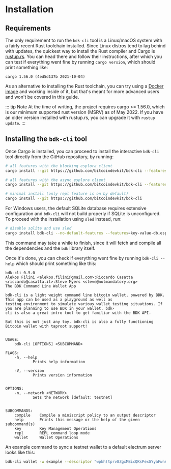 # Installation

## Requirements

The only requirement to run the `bdk-cli` tool is a Linux/macOS system with a fairly recent Rust
toolchain installed. Since Linux distros tend to lag behind with updates, the quickest way to
install the Rust compiler and Cargo is [rustup.rs](https://rustup.rs/). You can head there and
follow their instructions, after which you can test if everything went fine by running
`cargo version`, which should print something like:

```
cargo 1.56.0 (4ed5d137b 2021-10-04)
```

As an alternative to installing the Rust toolchain, you can try using a
[Docker image](https://hub.docker.com/_/rust) and working inside of it, but that's meant for more
advanced users and won't be covered in this guide.

::: tip Note
At the time of writing, the project requires cargo >= 1.56.0, which is our minimum supported rust version (MSRV) as of May 2022. If you have an older version installed with rustup.rs, you can upgrade it with `rustup update`.
:::

## Installing the `bdk-cli` tool

Once Cargo is installed, you can proceed to install the interactive `bdk-cli` tool directly from
the GitHub repository, by running:

```bash
# all features with the blocking esplora client 
cargo install --git https://github.com/bitcoindevkit/bdk-cli --features=esplora-ureq,compiler

# all features with the async esplora client 
cargo install --git https://github.com/bitcoindevkit/bdk-cli --features=esplora-reqwest,compiler

# minimal install (only repl feature is on by default)
cargo install --git https://github.com/bitcoindevkit/bdk-cli
```

For Windows users, the default SQLite database requires extensive configuration and `bdk-cli` will not build properly if SQLite is unconfigured. To proceed with the installation using `sled` instead, run:

```bash
# disable sqlite and use sled
cargo install bdk-cli --no-default-features --features=key-value-db,esplora-ureq,compiler
```

This command may take a while to finish, since it will fetch and compile all the dependencies and the `bdk` library itself.

Once it's done, you can check if everything went fine by running `bdk-cli --help` which should print something like this:

```
bdk-cli 0.5.0
Alekos Filini <alekos.filini@gmail.com>:Riccardo Casatta <riccardo@casatta.it>:Steve Myers <steve@notmandatory.org>
The BDK Command Line Wallet App

bdk-cli is a light weight command line bitcoin wallet, powered by BDK. This app can be used as a playground as well as
testing environment to simulate various wallet testing situations. If you are planning to use BDK in your wallet, bdk-
cli is also a great intro tool to get familiar with the BDK API.

But this is not just any toy. bdk-cli is also a fully functioning Bitcoin wallet with taproot support!


USAGE:
    bdk-cli [OPTIONS] <SUBCOMMAND>

FLAGS:
    -h, --help       
            Prints help information

    -V, --version    
            Prints version information


OPTIONS:
    -n, --network <NETWORK>    
            Sets the network [default: testnet]


SUBCOMMANDS:
    compile    Compile a miniscript policy to an output descriptor
    help       Prints this message or the help of the given subcommand(s)
    key        Key Management Operations
    repl       REPL command loop mode
    wallet     Wallet Operations

```

An example command to sync a testnet wallet to a default electrum server looks like this:

```bash
bdk-cli wallet -w example --descriptor "wpkh(tprv8ZgxMBicQKsPexGYyaFwnAsCXCjmz2FaTm6LtesyyihjbQE3gRMfXqQBXKM43DvC1UgRVv1qom1qFxNMSqVAs88qx9PhgFnfGVUdiiDf6j4/0/*)" sync
```
